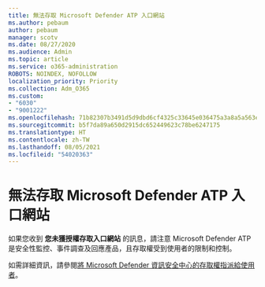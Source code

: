 ```yaml
---
title: 無法存取 Microsoft Defender ATP 入口網站
ms.author: pebaum
author: pebaum
manager: scotv
ms.date: 08/27/2020
ms.audience: Admin
ms.topic: article
ms.service: o365-administration
ROBOTS: NOINDEX, NOFOLLOW
localization_priority: Priority
ms.collection: Adm_O365
ms.custom:
- "6030"
- "9001222"
ms.openlocfilehash: 71b82307b3491d5d9dbd6cf4325c33645e036475a3a8a5a563e6e84e921fe52a
ms.sourcegitcommit: b5f7da89a650d2915dc652449623c78be6247175
ms.translationtype: HT
ms.contentlocale: zh-TW
ms.lasthandoff: 08/05/2021
ms.locfileid: "54020363"
---
```

# <a name="unable-to-access-the-microsoft-defender-atp-portal"></a>無法存取 Microsoft Defender ATP 入口網站

如果您收到 **您未獲授權存取入口網站** 的訊息，請注意 Microsoft Defender ATP 是安全性監控、事件調查及回應產品，且存取權受到使用者的限制和控制。 

如需詳細資訊，請參閱[將 Microsoft Defender 資訊安全中心的存取權指派給使用者](/windows/threat-protection/windows-defender-atp/assign-portal-access-windows-defender-advanced-threat-protection)。